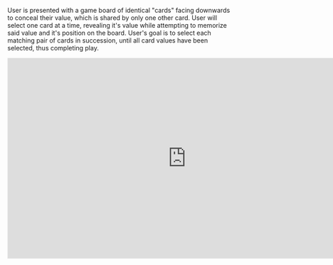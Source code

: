 User is presented with a game board of identical "cards" 
facing downwards to conceal their value, which is 
shared by only one other card.
User will select one card at a time, revealing it's value
while attempting to memorize said value and it's position 
on the board.
User's goal is to select each matching pair of cards in
succession, until all card values have been selected, 
thus completing play.

<iframe style="border: 1px solid rgba(0, 0, 0, 0.1);" width="800" height="450" src="https://www.figma.com/embed?embed_host=share&url=https%3A%2F%2Fwww.figma.com%2Ffile%2FifF1VP3QStBp6t0g2fZcLx%2FMemory-Matcher%3Fnode-id%3D3%253A399%26t%3DWzyztJEKzaWUlB02-1" allowfullscreen></iframe>